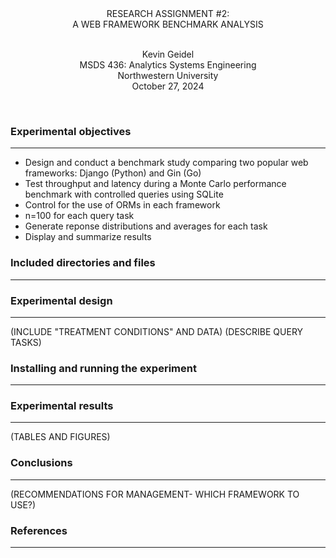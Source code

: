 <div align=center>
RESEARCH ASSIGNMENT #2:  <br>
A WEB FRAMEWORK BENCHMARK ANALYSIS
</div>
<br>

<div align=center>

Kevin Geidel <br>
MSDS 436: Analytics Systems Engineering <br>
Northwestern University <br>
October 27, 2024 <br>
</div>
<br>
</p>

### Experimental objectives

<hr>

* Design and conduct a benchmark study comparing two popular web frameworks: Django (Python) and Gin (Go)
* Test throughput and latency during a Monte Carlo performance benchmark with controlled queries using SQLite
* Control for the use of ORMs in each framework
* n=100 for each query task
* Generate reponse distributions and averages for each task
* Display and summarize results

### Included directories and files

<hr>

### Experimental design

<hr>

(INCLUDE "TREATMENT CONDITIONS" AND DATA)
(DESCRIBE QUERY TASKS)

### Installing and running the experiment

<hr>

### Experimental results

<hr>

(TABLES AND FIGURES)

### Conclusions

<hr>

(RECOMMENDATIONS FOR MANAGEMENT- WHICH FRAMEWORK TO USE?)

### References

<hr>

<div style="padding-left: 1.5em; text-indent: -1.5em">



</div>